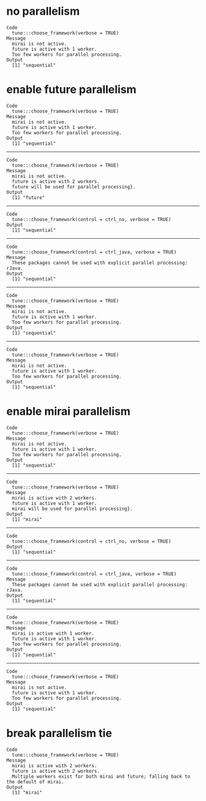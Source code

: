 # no parallelism

    Code
      tune:::choose_framework(verbose = TRUE)
    Message
      mirai is not active.
      future is active with 1 worker.
      Too few workers for parallel processing.
    Output
      [1] "sequential"

# enable future parallelism

    Code
      tune:::choose_framework(verbose = TRUE)
    Message
      mirai is not active.
      future is active with 1 worker.
      Too few workers for parallel processing.
    Output
      [1] "sequential"

---

    Code
      tune:::choose_framework(verbose = TRUE)
    Message
      mirai is not active.
      future is active with 2 workers.
      future will be used for parallel processing}.
    Output
      [1] "future"

---

    Code
      tune:::choose_framework(control = ctrl_no, verbose = TRUE)
    Output
      [1] "sequential"

---

    Code
      tune:::choose_framework(control = ctrl_java, verbose = TRUE)
    Message
      These packages cannot be used with explicit parallel processing: rJava.
    Output
      [1] "sequential"

---

    Code
      tune:::choose_framework(verbose = TRUE)
    Message
      mirai is not active.
      future is active with 1 worker.
      Too few workers for parallel processing.
    Output
      [1] "sequential"

---

    Code
      tune:::choose_framework(verbose = TRUE)
    Message
      mirai is not active.
      future is active with 1 worker.
      Too few workers for parallel processing.
    Output
      [1] "sequential"

# enable mirai parallelism

    Code
      tune:::choose_framework(verbose = TRUE)
    Message
      mirai is not active.
      future is active with 1 worker.
      Too few workers for parallel processing.
    Output
      [1] "sequential"

---

    Code
      tune:::choose_framework(verbose = TRUE)
    Message
      mirai is active with 2 workers.
      future is active with 1 worker.
      mirai will be used for parallel processing}.
    Output
      [1] "mirai"

---

    Code
      tune:::choose_framework(control = ctrl_no, verbose = TRUE)
    Output
      [1] "sequential"

---

    Code
      tune:::choose_framework(control = ctrl_java, verbose = TRUE)
    Message
      These packages cannot be used with explicit parallel processing: rJava.
    Output
      [1] "sequential"

---

    Code
      tune:::choose_framework(verbose = TRUE)
    Message
      mirai is active with 1 worker.
      future is active with 1 worker.
      Too few workers for parallel processing.
    Output
      [1] "sequential"

---

    Code
      tune:::choose_framework(verbose = TRUE)
    Message
      mirai is not active.
      future is active with 1 worker.
      Too few workers for parallel processing.
    Output
      [1] "sequential"

# break parallelism tie

    Code
      tune:::choose_framework(verbose = TRUE)
    Message
      mirai is active with 2 workers.
      future is active with 2 workers.
      Multiple workers exist for both mirai and future; falling back to the default of mirai.
    Output
      [1] "mirai"

